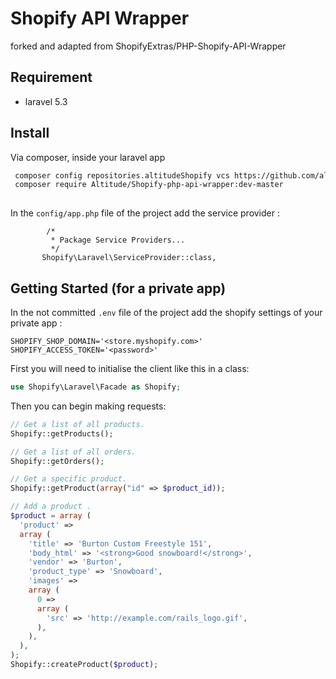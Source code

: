 # Shopify API Wrapper
forked and adapted from ShopifyExtras/PHP-Shopify-API-Wrapper

## Requirement

- laravel 5.3


## Install

Via composer, inside your laravel app

```bash
 composer config repositories.altitudeShopify vcs https://github.com/altitude-it/PHP-Shopify-API-Wrapper
 composer require Altitude/Shopify-php-api-wrapper:dev-master
 
 ```
 In the ```config/app.php``` file of the project add the service provider :
``` 
        /*
         * Package Service Providers...
         */
       Shopify\Laravel\ServiceProvider::class,

```

## Getting Started (for a private app)

In the not committed ```.env``` file of the project add the shopify settings of your private app :

```
SHOPIFY_SHOP_DOMAIN='<store.myshopify.com>'
SHOPIFY_ACCESS_TOKEN='<password>'
```

First you will need to initialise the client like this in a class:

```php
use Shopify\Laravel\Facade as Shopify;
```

Then you can begin making requests:
```php
// Get a list of all products.
Shopify::getProducts();

// Get a list of all orders.
Shopify::getOrders();

// Get a specific product.
Shopify::getProduct(array("id" => $product_id));

// Add a product .
$product = array (
  'product' => 
  array (
    'title' => 'Burton Custom Freestyle 151',
    'body_html' => '<strong>Good snowboard!</strong>',
    'vendor' => 'Burton',
    'product_type' => 'Snowboard',
    'images' => 
    array (
      0 => 
      array (
        'src' => 'http://example.com/rails_logo.gif',
      ),
    ),
  ),
);
Shopify::createProduct($product);

```

